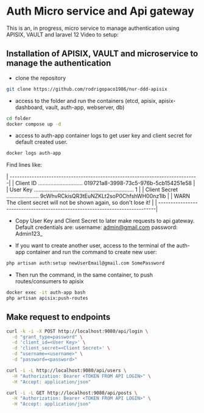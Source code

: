 # Auth Micro service and Api gateway

This is an, in progress, micro service to manage authentication using APISIX, VAULT and laravel 12
Video to setup: 

## Installation of APISIX, VAULT and microservice to manage the authentication

- clone the repository

```bash
git clone https://github.com/rodrigopaco1986/nur-ddd-apisix
```

- access to the folder and run the containers (etcd, apisix, apisix-dashboard, vault, auth-app, webserver, db)
```bash
cd folder
docker compose up -d
```

- access to auth-app container logs to get user key and client secret for default created user.

```bash
docker logs auth-app
```

Find lines like:

| -----------------------------------------------------------------------------|
| Client ID ............................. 019721a8-3998-73c5-976b-5cb154251e58 |
| User Key ................................................................. 1 |
| Client Secret ..................... 9cWhvRCkisQR3tEuNZKLt2soP0ChfshWH00nz1Ib |
| WARN  The client secret will not be shown again, so don't lose it!           |
| -----------------------------------------------------------------------------|



- Copy User Key and Client Secret to later make requests to api gateway.
Default credentials are:
username: admin@gmail.com
password: Admin123_


- If you want to create another user, access to the terminal of the auth-app container and run the command to create new user:
```bash
php artisan auth:setup newUserEmail@gmail.com SomePassword
```

- Then run the command, in the same container, to push routes/consumers to apisix
```bash
docker exec -it auth-app bash
php artisan apisix:push-routes
```

## Make request to endpoints

```bash
curl -k -i -X POST http://localhost:9080/api/login \
  -d "grant_type=password" \
  -d 'client_id=<User Key>' \
  -d 'client_secret=<Client Secret>' \
  -d "username=<username>" \
  -d "password=<password>"
```

```bash
curl -i -L http://localhost:9080/api/users \
  -H "Authorization: Bearer <TOKEN FROM API LOGIN>" \
  -H "Accept: application/json"
```

```bash
curl -i -L GET http://localhost:9080/api/posts \
  -H "Authorization: Bearer <TOKEN FROM API LOGIN>" \
  -H "Accept: application/json"
```